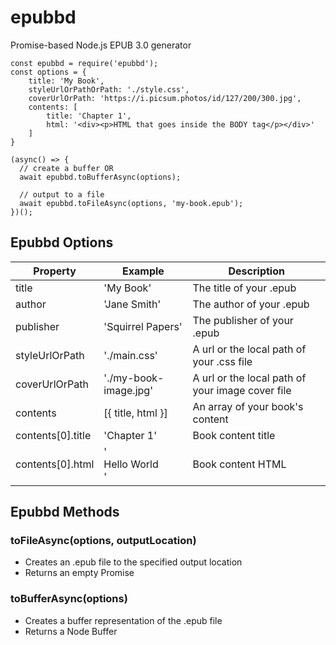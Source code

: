 # epubbd
Promise-based Node.js EPUB 3.0 generator


```
const epubbd = require('epubbd');
const options = {
    title: 'My Book',
    styleUrlOrPathOrPath: './style.css',
    coverUrlOrPath: 'https://i.picsum.photos/id/127/200/300.jpg',
    contents: [
        title: 'Chapter 1',
        html: '<div><p>HTML that goes inside the BODY tag</p></div>'
    ]
}

(async() => {
  // create a buffer OR
  await epubbd.toBufferAsync(options);

  // output to a file
  await epubbd.toFileAsync(options, 'my-book.epub');
})();
```

## Epubbd Options
| Property | Example | Description |
|-------------------|----------------------------------|--------------------------------------------------|
| title | 'My Book' | The title of your .epub |
| author | 'Jane Smith' | The author of your .epub |
| publisher | 'Squirrel Papers' | The publisher of your .epub |
| styleUrlOrPath | './main.css' | A url or the local path of your .css file |
| coverUrlOrPath | './my-book-image.jpg' | A url or the local path of your image cover file |
| contents | [{ title, html }] | An array of your book's content |
| contents[0].title | 'Chapter 1' | Book content title |
| contents[0].html | '<article>Hello World</article>' | Book content HTML |

## Epubbd Methods

### toFileAsync(options, outputLocation)
* Creates an .epub file to the specified output location
* Returns an empty Promise

### toBufferAsync(options)
* Creates a buffer representation of the .epub file
* Returns a Node Buffer